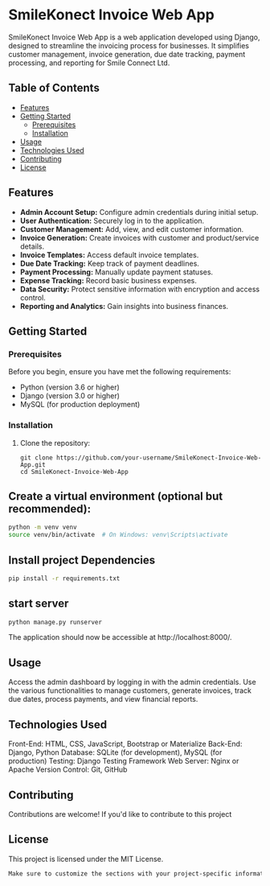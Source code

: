 # SmileKonect Invoice Web App

SmileKonect Invoice Web App is a web application developed using Django, designed to streamline the invoicing process for businesses. It simplifies customer management, invoice generation, due date tracking, payment processing, and reporting for Smile Connect Ltd.

## Table of Contents
- [Features](#features)
- [Getting Started](#getting-started)
  - [Prerequisites](#prerequisites)
  - [Installation](#installation)
- [Usage](#usage)
- [Technologies Used](#technologies-used)
- [Contributing](#contributing)
- [License](#license)

## Features

- **Admin Account Setup:** Configure admin credentials during initial setup.
- **User Authentication:** Securely log in to the application.
- **Customer Management:** Add, view, and edit customer information.
- **Invoice Generation:** Create invoices with customer and product/service details.
- **Invoice Templates:** Access default invoice templates.
- **Due Date Tracking:** Keep track of payment deadlines.
- **Payment Processing:** Manually update payment statuses.
- **Expense Tracking:** Record basic business expenses.
- **Data Security:** Protect sensitive information with encryption and access control.
- **Reporting and Analytics:** Gain insights into business finances.

## Getting Started

### Prerequisites

Before you begin, ensure you have met the following requirements:

- Python (version 3.6 or higher)
- Django (version 3.0 or higher)
- MySQL (for production deployment)

### Installation

1. Clone the repository:

   ```shell
   git clone https://github.com/your-username/SmileKonect-Invoice-Web-App.git
   cd SmileKonect-Invoice-Web-App
## Create a virtual environment (optional but recommended):
```bash 
python -m venv venv
source venv/bin/activate  # On Windows: venv\Scripts\activate

```

## Install project Dependencies 
```bash 
pip install -r requirements.txt

```

## start server 
```bash 
python manage.py runserver

```
The application should now be accessible at http://localhost:8000/.

## Usage
Access the admin dashboard by logging in with the admin credentials.
Use the various functionalities to manage customers, generate invoices, track due dates, process payments, and view financial reports.

## Technologies Used
Front-End: HTML, CSS, JavaScript, Bootstrap or Materialize
Back-End: Django, Python
Database: SQLite (for development), MySQL (for production)
Testing: Django Testing Framework
Web Server: Nginx or Apache
Version Control: Git, GitHub
## Contributing
Contributions are welcome! If you'd like to contribute to this project

## License
This project is licensed under the MIT License.
```bash 
Make sure to customize the sections with your project-specific information 
```

